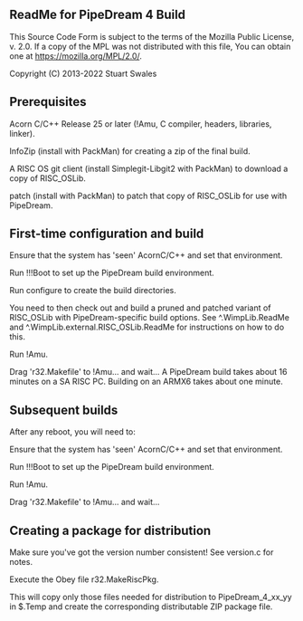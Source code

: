 ReadMe for PipeDream 4 Build
----------------------------

This Source Code Form is subject to the terms of the Mozilla Public
License, v. 2.0. If a copy of the MPL was not distributed with this
file, You can obtain one at https://mozilla.org/MPL/2.0/.

Copyright (C) 2013-2022 Stuart Swales

Prerequisites
-------------

Acorn C/C++ Release 25 or later (!Amu, C compiler, headers, libraries, linker).

InfoZip (install with PackMan) for creating a zip of the final build.

A RISC OS git client (install Simplegit-Libgit2 with PackMan) to download a copy of RISC_OSLib.

patch (install with PackMan) to patch that copy of RISC_OSLib for use with
PipeDream.


First-time configuration and build
----------------------------------

Ensure that the system has 'seen' AcornC/C++ and set that environment.

Run !!!Boot to set up the PipeDream build environment.

Run configure to create the build directories.

You need to then check out and build a pruned and patched variant of
RISC_OSLib with PipeDream-specific build options. See ^.WimpLib.ReadMe and
^.WimpLib.external.RISC_OSLib.ReadMe for instructions on how to do this.

Run !Amu.

Drag 'r32.Makefile' to !Amu... and wait...  A PipeDream build takes
about 16 minutes on a SA RISC PC.  Building on an ARMX6 takes about
one minute.


Subsequent builds
-----------------

After any reboot, you will need to:

Ensure that the system has 'seen' AcornC/C++ and set that environment.

Run !!!Boot to set up the PipeDream build environment.

Run !Amu.

Drag 'r32.Makefile' to !Amu... and wait...


Creating a package for distribution
----------------------------------- 

Make sure you've got the version number consistent! See version.c for notes.

Execute the Obey file r32.MakeRiscPkg.

This will copy only those files needed for distribution to PipeDream_4_xx_yy
in $.Temp and create the corresponding distributable ZIP package file.
